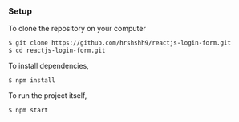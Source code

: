 ### Setup

To clone the repository on your computer 
```bash
$ git clone https://github.com/hrshshh9/reactjs-login-form.git
$ cd reactjs-login-form.git
```
To install dependencies,
```bash
$ npm install
```

To run the project itself,
```bash
$ npm start
```
